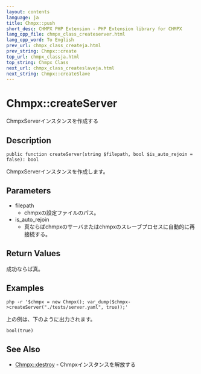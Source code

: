 ```yaml
---
layout: contents
language: ja
title: Chmpx::push
short_desc: CHMPX PHP Extension - PHP Extension library for CHMPX
lang_opp_file: chmpx_class_createserver.html
lang_opp_word: To English
prev_url: chmpx_class_createja.html
prev_string: Chmpx::create
top_url: chmpx_classja.html
top_string: Chmpx Class
next_url: chmpx_class_createslaveja.html
next_string: Chmpx::createSlave
---
```


# Chmpx::createServer
ChmpxServerインスタンスを作成する
 
## Description

```
public function createServer(string $filepath, bool $is_auto_rejoin = false): bool
```

ChmpxServerインスタンスを作成します。

## Parameters
* filepath
  * chmpxの設定ファイルのパス。
* is_auto_rejoin
  * 真ならばchmpxのサーバまたはchmpxのスレーブプロセスに自動的に再接続する。

## Return Values
成功ならば真。

## Examples

```
php -r '$chmpx = new Chmpx(); var_dump($chmpx->createServer("./tests/server.yaml", true));' 
```

上の例は、下のように出力されます。

```
bool(true)
```

## See Also
- [Chmpx::destroy](chmpx_class_destroy.html) - Chmpxインスタンスを解放する

